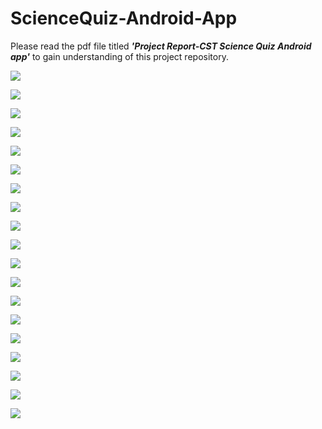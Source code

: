 # ScienceQuiz-Android-App
Please read the pdf file titled <strong><em>'Project Report-CST Science Quiz Android app'</em></strong> to gain understanding of this project repository.


![](images/8.jpg)

![](images/9.jpg)

![](images/10.jpg)

![](images/11.jpg)

![](images/12.jpg)

![](images/13.jpg)

![](images/14.jpg)

![](images/15.jpg)

![](images/16.jpg)

![](images/17.jpg)

![](images/18.jpg)

![](images/19.jpg)

![](images/20.jpg)

![](images/21.jpg)

![](images/2.jpg)

![](images/3.jpg)

![](images/4.jpg)

![](images/6.jpg)

![](images/7.jpg)
